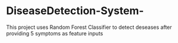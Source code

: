 # DiseaseDetection-System-
This project uses Random Forest Classifier to detect deseases after providing 5 symptoms as feature inputs
